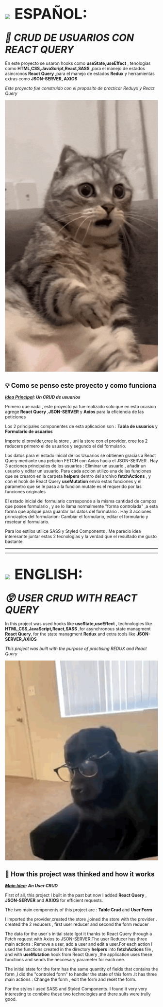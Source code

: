 # <img style="padding-right:0.5rem" src='https://img.freepik.com/vector-premium/bandera-argentina-bandera-argentina-ilustracion-vectorial_685751-66.jpg' width="50px" >  <span style="font-size:3rem">ESPAÑOL:</span>

## <i align="center" style="font-size:2rem">🤔 CRUD DE USUARIOS CON REACT QUERY</i>


En este proyecto se usaron hooks como **useState,useEffect** , tenologias como  **HTML,CSS,JavaScript,React,SASS** ,para el manejo de estados asincronos **React Query** ,para el manejo de estados **Redux** y herramientas extras como **JSON-SERVER, AXIOS**

 _Este proyecto fue construido con el proposito de practicar Reduyx y React Query_

<p align="center">
<img width="600px" heigth="600px" src="./src/assets/cat-shock.gif" alt="gato en shock">
</p>

## 💡 Como se penso este proyecto y como funciona

**_<span style="text-decoration:underline">Idea Principal</span>: Un CRUD de usuarios_**

Primero que nada , este proyecto ya fue realizado solo que en esta ocasion agrege **React Query** ,**JSON-SERVER** y **Axios** para la eficiencia de las peticiones

Los 2 principales componentes de esta aplicacion son : **Tabla de usuarios** y **Formulario de usuarios**

Importe el provider,cree la store , uni la store con el provider, cree los 2 reducers primero el de usuarios y segundo el del  formulario.

Los datos para el estado inicial de los Usuarios se obtienen  gracias a React Query mediante una peticion FETCH con Axios hacia el JSON-SERVER . Hay 3 acciones principales de los usuarios : Eliminar un usuario , añadir un usuario y editar un usuario. Para cada accion utilizo una de las funciones que se crearon en la carpeta **helpers** dentro del archivo **fetchActions** , y con el hook de React Query **useMutation** envio estas funciones y el parametro que se le pasa a la funcion mutate es el requerido por las funciones originales 

El estado inicial del formulario corresponde a la misma cantidad de campos que posee formulario , y se lo llama normalmente "forma controlada" ,a  esta forma que aplique para guardar los datos del formulario . Hay 3 acciones princiaples del formularion: Cambiar el formulario, editar el formulario y resetear el formulario.

Para los estilos utilice SASS y Styled Components . Me parecio idea interesante juntar estas 2 tecnologias y la verdad que el resultado me gusto bastante.

-------------------------------------------------------------------------------------------
-------------------------------------------------------------------------------------------

# <img style="padding-right:0.5rem" src="https://img.freepik.com/vector-premium/gran-bretana-bandera-bandera-inglaterra-vector-icono-reino-unido-bandera-gran-bretana-10-eps_800531-104.jpg" width="50px"> <span style="font-size:3rem">ENGLISH:</span>

## <i align="center" style="font-size:2rem">😲 USER CRUD WITH REACT QUERY</i>
 
In this project was used hooks like **useState,useEffect** , technologies like  **HTML,CSS,JavaScript,React,SASS** ,for asynchronous state managment **React Query**, for the state managment **Redux** and extra tools like **JSON-SERVER,AXIOS**

 _This project was built with the purpose of practising  REDUX and React Query_


<p align="center">
<img width="600px" heigth="600px" src="./src/assets/dog-glass.gif" alt="dog with glasses">
</p>

## 🤔 How this project was thinked and how it works

**_<span style="text-decoration:underline">Main Idea</span>: An User CRUD_**


First of all, this project I built in the past but now I added  **React Query** , **JSON-SERVER** and **AXIOS** for efficient requests. 

The two main components of this project are : **Table Crud** and **User Form**

I imported the provider,created the store ,joined the store with the provider . created the 2 reducers , first user reducer and second the form reducer

The data for the user´s initial state Igot it thanks to React Query through a Fetch request with Axios to JSON-SERVER.The user Reducer has three main actions : Remove a user, add a user and edit a user.For each action I used the functions created in the directory **helpers** into  **fetchActions** file , and with  **useMutation** hook  from React Query ,the application  uses these functions and sends the neccesary parameter  for each one.

The initial state for the form has the same quantity of fields that contains the form ,I did the "controled form" to handler the state of this form .It has three main actions : Change the form , edit the form and reset the form.

For the styles i used SASS and Styled Components. I found it very very interesting  to combine these two technologies and there sults were trully good.
